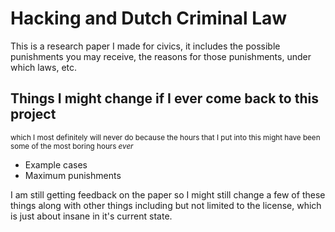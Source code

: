 # Hacking and Dutch Criminal Law
This is a research paper I made for civics, it includes the possible punishments you may receive, the reasons for those punishments, under which laws, etc.

## Things I might change if I ever come back to this project

<sup>which I most definitely will never do because the hours that I put into this might have been some of the most boring hours *ever*</sup>

* Example cases
* Maximum punishments

I am still getting feedback on the paper so I might still change a few of these things along with other things including but not limited to the license, which is just about insane in it's current state.